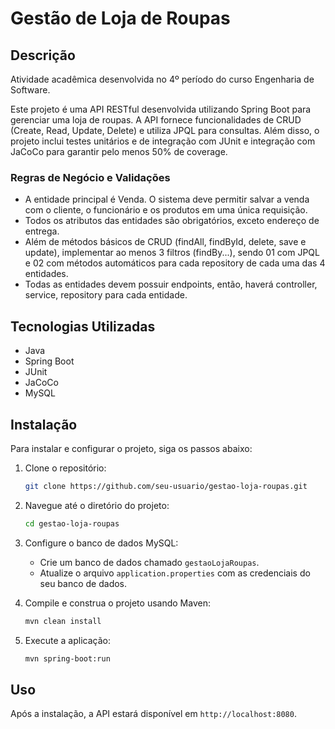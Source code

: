# Gestão de Loja de Roupas

## Descrição
Atividade acadêmica desenvolvida no 4º período do curso Engenharia de Software.

Este projeto é uma API RESTful desenvolvida utilizando Spring Boot para gerenciar uma loja de roupas. A API fornece funcionalidades de CRUD (Create, Read, Update, Delete) e utiliza JPQL para consultas. Além disso, o projeto inclui testes unitários e de integração com JUnit e integração com JaCoCo para garantir pelo menos 50% de coverage.

### Regras de Negócio e Validações
- A entidade principal é Venda. O sistema deve permitir salvar a venda com o cliente, o funcionário e os produtos em uma única requisição.
- Todos os atributos das entidades são obrigatórios, exceto endereço de entrega.
- Além de métodos básicos de CRUD (findAll, findById, delete, save e update), implementar ao menos 3 filtros (findBy...), sendo 01 com JPQL e 02 com métodos automáticos para cada repository de cada uma das 4 entidades.
- Todas as entidades devem possuir endpoints, então, haverá controller, service, repository para cada entidade.

## Tecnologias Utilizadas
- Java
- Spring Boot
- JUnit
- JaCoCo
- MySQL

## Instalação
Para instalar e configurar o projeto, siga os passos abaixo:

1. Clone o repositório:
    ```bash
    git clone https://github.com/seu-usuario/gestao-loja-roupas.git
    ```

2. Navegue até o diretório do projeto:
    ```bash
    cd gestao-loja-roupas
    ```

3. Configure o banco de dados MySQL:
    - Crie um banco de dados chamado `gestaoLojaRoupas`.
    - Atualize o arquivo `application.properties` com as credenciais do seu banco de dados.

4. Compile e construa o projeto usando Maven:
    ```bash
    mvn clean install
    ```

5. Execute a aplicação:
    ```bash
    mvn spring-boot:run
    ```

## Uso
Após a instalação, a API estará disponível em `http://localhost:8080`. 
